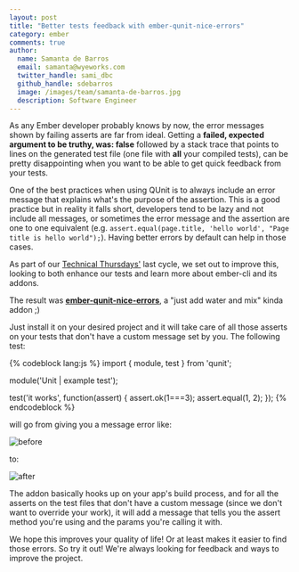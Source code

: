 ```yaml
---
layout: post
title: "Better tests feedback with ember-qunit-nice-errors"
category: ember
comments: true
author:
  name: Samanta de Barros
  email: samanta@wyeworks.com
  twitter_handle: sami_dbc
  github_handle: sdebarros
  image: /images/team/samanta-de-barros.jpg
  description: Software Engineer
---
```


As any Ember developer probably knows by now, the error messages shown by failing asserts are far from ideal. Getting a **failed, expected argument to be truthy, was: false** followed by a stack trace that points to lines on the generated test file (one file with **all** your compiled tests), can be pretty disappointing when you want to be able to get quick feedback from your tests.

One of the best practices when using QUnit is to always include an error message that explains what's the purpose of the assertion. This is a good practice but in reality it falls short, developers tend to be lazy and not include all messages, or sometimes the error message and the assertion are one to one equivalent (e.g. `assert.equal(page.title, 'hello world', "Page title is hello world");`). Having better errors by default can help in those cases.

As part of our [Technical Thursdays'](https://wyeworks.com/blog/2015/7/16/technical-thursdays-or-how-we-do-continuous-learning/) last cycle, we set out to improve this, looking to both enhance our tests and learn more about ember-cli and its addons.

The result was [**ember-qunit-nice-errors**](https://github.com/wyeworks/ember-qunit-nice-errors), a "just add water and mix" kinda addon ;)

<!--more-->

Just install it on your desired project and it will take care of all those asserts on your tests that don't have a custom message set by you. The following test:

{% codeblock lang:js %}
import { module, test } from 'qunit';

module('Unit | example test');

test('it works', function(assert) {
  assert.ok(1===3);
  assert.equal(1, 2);
});
{% endcodeblock %}

will go from giving you a message error like:

![before](/images/posts/output-before.png)

to:

![after](/images/posts/output-after.png)

The addon basically hooks up on your app's build process, and for all the asserts on the test files that don't have a custom message (since we don't want to override your work), it will add a message that tells you the assert method you're using and the params you're calling it with.

We hope this improves your quality of life! Or at least makes it easier to find those errors.
So try it out! We're always looking for feedback and ways to improve the project.

